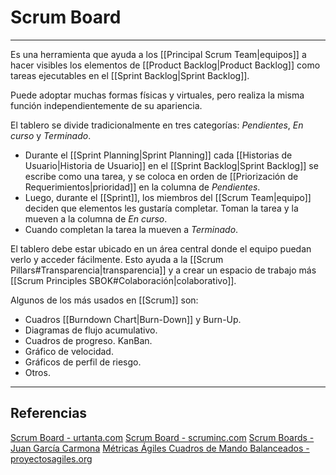 # Scrum Board
---

Es una herramienta que ayuda a los [[Principal Scrum Team|equipos]] a hacer visibles los elementos de [[Product Backlog|Product Backlog]] como tareas ejecutables en el [[Sprint Backlog|Sprint Backlog]].

Puede adoptar muchas formas físicas y virtuales, pero realiza la misma función independientemente de su apariencia.

El tablero se divide tradicionalmente en tres categorías: *Pendientes*, *En curso* y *Terminado*.
- Durante el [[Sprint Planning|Sprint Planning]] cada [[Historias de Usuario|Historia de Usuario]] en el [[Sprint Backlog|Sprint Backlog]] se escribe como una tarea, y se coloca en orden de [[Priorización de Requerimientos|prioridad]] en la columna de *Pendientes*.
- Luego, durante el [[Sprint]], los miembros del [[Scrum Team|equipo]] deciden que elementos les gustaría completar. Toman la tarea y la mueven a la columna de *En curso*.
- Cuando completan la tarea la mueven a *Terminado*.

El tablero debe estar ubicado en un área central donde el equipo puedan verlo y acceder fácilmente. Esto ayuda a la [[Scrum Pillars#Transparencia|transparencia]] y a crear un espacio de trabajo más [[Scrum Principles SBOK#Colaboración|colaborativo]].

Algunos de los más usados en [[Scrum]] son:
- Cuadros [[Burndown Chart|Burn-Down]] y Burn-Up.
- Diagramas de flujo acumulativo.
- Cuadros de progreso. KanBan.
- Gráfico de velocidad.
- Gráficos de perfil de riesgo.
- Otros.

---

## Referencias
[Scrum Board - urtanta.com](https://urtanta.com/scrum-board/)
[Scrum Board - scruminc.com](https://www.scruminc.com/scrum-board/)
[Scrum Boards - Juan García Carmona](https://juan-garcia-carmona.blogspot.com/2012/08/scrum-boards.html)
[Métricas Ágiles Cuadros de Mando Balanceados - proyectosagiles.org](https://proyectosagiles.org/2008/12/07/metricas-agiles-cuadro-mandos-balanceado-scrum/)